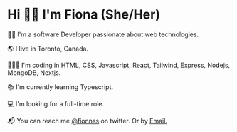 <h1>Hi 👋🏾 I'm Fiona (She/Her)</h1>
<section>
<p>👩🏾 I'm a software Developer passionate about web technologies.</p>
<p>🌎 I live in Toronto, Canada.</p>
<p>👩🏾‍💻 I'm coding in HTML, CSS, Javascript, React, Tailwind, Express, Nodejs, MongoDB, Nextjs.</p>
<p>📚 I'm currently learning Typescript.</p>
<p>💻 I'm looking for a full-time role.</p>
<p>📬 You can reach me <a href="https://twitter.com/Fionnss">@fionnss</a> on twitter. Or by <a href="mailto:fiona.attah@yahoo.com">Email.</a> </p>
</section>

<!--
**fionss/fionss** is a ✨ _special_ ✨ repository because its `README.md` (this file) appears on your GitHub profile.

Here are some ideas to get you started:

- 🔭 I’m currently working on ...
- 🌱 I’m currently learning ...
- 👯 I’m looking to collaborate on ...
- 🤔 I’m looking for help with ...
- 💬 Ask me about ...
- 📫 How to reach me: ...
- 😄 Pronouns: ...
- ⚡ Fun fact: ...
-->
